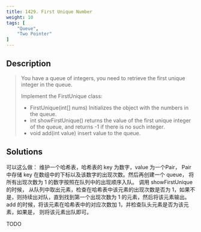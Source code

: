 ```yaml
---
title: 1429. First Unique Number
weight: 10
tags: [
	"Queue",
	"Two Pointer"
]
---
```

## Description
> You have a queue of integers, you need to retrieve the first unique integer in the queue.
> 
> Implement the FirstUnique class:
> 
> - FirstUnique(int[] nums) Initializes the object with the numbers in the queue.
> - int showFirstUnique() returns the value of the first unique integer of the queue, and returns -1 if there is no such integer.
> - void add(int value) insert value to the queue.

## Solutions
可以这么做： 维护一个哈希表，哈希表的 key 为数字，value 为一个Pair， Pair 中存储 key 在数组中的下标以及该数字的出现次数。然后再创建一个 queue， 将所有出现次数为 1 的数字按照在队列中的出现顺序入队。 调用 showFirstUnique 的时候， 从队列中取出元素，检查在哈希表中该元素的出现次数是否为 1，如果不是，则持续出对队，直到找到第一个出现次数为 1 的元素，然后将该元素输出。add 的时候，将该元素在哈希表中的对应次数加 1，并检查队头元素是否为该元素，如果是， 则将该元素出队即可。

TODO

